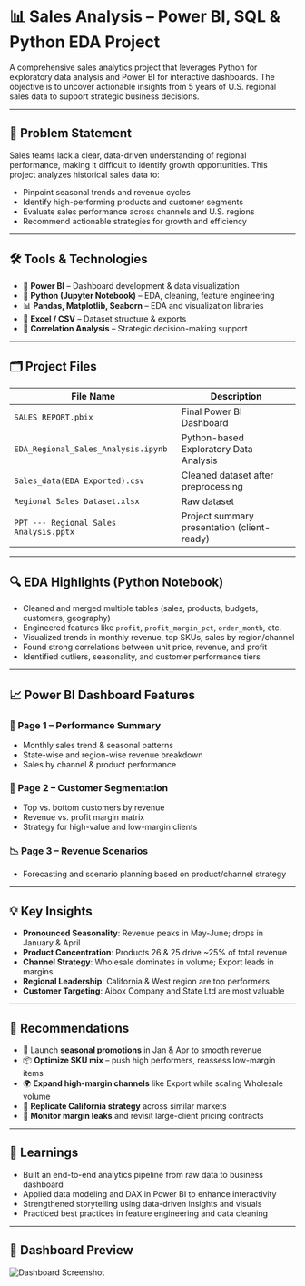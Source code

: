# 📊 Sales Analysis – Power BI, SQL & Python EDA Project

A comprehensive sales analytics project that leverages Python for exploratory data analysis and Power BI for interactive dashboards. The objective is to uncover actionable insights from 5 years of U.S. regional sales data to support strategic business decisions.

---

## 🧩 Problem Statement

Sales teams lack a clear, data-driven understanding of regional performance, making it difficult to identify growth opportunities. This project analyzes historical sales data to:

- Pinpoint seasonal trends and revenue cycles
- Identify high-performing products and customer segments
- Evaluate sales performance across channels and U.S. regions
- Recommend actionable strategies for growth and efficiency

---

## 🛠 Tools & Technologies

- 📍 **Power BI** – Dashboard development & data visualization  
- 🐍 **Python (Jupyter Notebook)** – EDA, cleaning, feature engineering  
- 📊 **Pandas, Matplotlib, Seaborn** – EDA and visualization libraries  
- 📄 **Excel / CSV** – Dataset structure & exports  
- 📌 **Correlation Analysis** – Strategic decision-making support

---

## 🗂️ Project Files

| File Name | Description |
|----------|-------------|
| `SALES REPORT.pbix` | Final Power BI Dashboard |
| `EDA_Regional_Sales_Analysis.ipynb` | Python-based Exploratory Data Analysis |
| `Sales_data(EDA Exported).csv` | Cleaned dataset after preprocessing |
| `Regional Sales Dataset.xlsx` | Raw dataset |
| `PPT --- Regional Sales Analysis.pptx` | Project summary presentation (client-ready) |

---

## 🔍 EDA Highlights (Python Notebook)

- Cleaned and merged multiple tables (sales, products, budgets, customers, geography)
- Engineered features like `profit`, `profit_margin_pct`, `order_month`, etc.
- Visualized trends in monthly revenue, top SKUs, sales by region/channel
- Found strong correlations between unit price, revenue, and profit
- Identified outliers, seasonality, and customer performance tiers

---

## 📈 Power BI Dashboard Features

### 🧭 Page 1 – Performance Summary
- Monthly sales trend & seasonal patterns
- State-wise and region-wise revenue breakdown
- Sales by channel & product performance

### 👥 Page 2 – Customer Segmentation
- Top vs. bottom customers by revenue
- Revenue vs. profit margin matrix
- Strategy for high-value and low-margin clients

### 📉 Page 3 – Revenue Scenarios
- Forecasting and scenario planning based on product/channel strategy

---

## 💡 Key Insights

- **Pronounced Seasonality**: Revenue peaks in May-June; drops in January & April
- **Product Concentration**: Products 26 & 25 drive ~25% of total revenue
- **Channel Strategy**: Wholesale dominates in volume; Export leads in margins
- **Regional Leadership**: California & West region are top performers
- **Customer Targeting**: Aibox Company and State Ltd are most valuable

---

## 📌 Recommendations

- 🎯 Launch **seasonal promotions** in Jan & Apr to smooth revenue
- 📦 **Optimize SKU mix** – push high performers, reassess low-margin items
- 🌍 **Expand high-margin channels** like Export while scaling Wholesale volume
- 🧭 **Replicate California strategy** across similar markets
- 🧾 **Monitor margin leaks** and revisit large-client pricing contracts

---

## 🧠 Learnings

- Built an end-to-end analytics pipeline from raw data to business dashboard
- Applied data modeling and DAX in Power BI to enhance interactivity
- Strengthened storytelling using data-driven insights and visuals
- Practiced best practices in feature engineering and data cleaning

---

## 📸 Dashboard Preview

![Dashboard Screenshot](https://github.com/yourusername/your-repo/blob/main/images/dashboard_preview.png)

